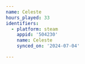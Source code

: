 ```yaml
---
name: Celeste
hours_played: 33
identifiers:
  - platform: steam
    appid: '504230'
    name: Celeste
    synced_on: '2024-07-04'

---
```

